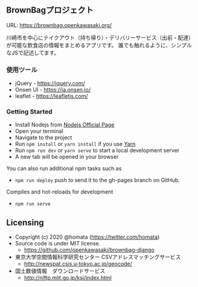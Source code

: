 BrownBagプロジェクト
-------

URL: <https://brownbag.openkawasaki.org/>

川崎市を中心にテイクアウト（持ち帰り）・デリバリーサービス（出前・配達）が可能な飲食店の情報をまとめるアプリです。
誰でも触れるように、シンプルなJSで記述してます。

### 使用ツール
* jQuery - <https://jquery.com/>
* Onsen UI - <https://ja.onsen.io/>
* leaflet - <https://leafletjs.com/>

### Getting Started
- Install Nodejs from [Nodejs Official Page](https://nodejs.org/en/)
- Open your terminal
- Navigate to the project
- Run `npm install` or `yarn install` if you use [Yarn](https://yarnpkg.com/en/)
- Run `npm run dev` or `yarn serve` to start a local development server
- A new tab will be opened in your browser

You can also run additional npm tasks such as
- `npm run deploy` push to send it to the gh-pages branch on GitHub.

Compiles and hot-reloads for development
- `npm run serve`

## Licensing
* Copyright (c) 2020 @homata (https://twitter.com/homata)
* Source code is under MIT license.
    - <https://github.com/openkawasaki/brownbag-django>
* 東京大学空間情報科学研究センター CSVアドレスマッチングサービス
    - <http://newspat.csis.u-tokyo.ac.jp/geocode/>
* 国土数値情報　ダウンロードサービス
    - <http://nlftp.mlit.go.jp/ksj/index.html>